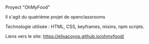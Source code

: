 Proyect "OhMyFood"

Il s'agit du quatrième projet de openclassrooms

Technologie utilisée : HTML, CSS, keyframes, mixins, npm scripts.

Liens vers le site:  https://elisacoyos.github.io/ohmyfood/

